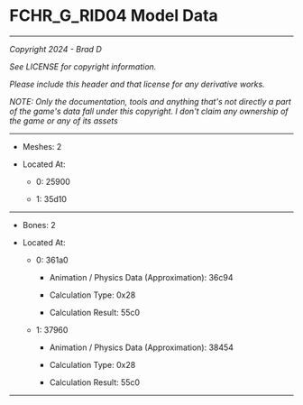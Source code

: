 # FCHR_G_RID04 Model Data

---

*Copyright 2024 - Brad D*

*See LICENSE for copyright information.*

*Please include this header and that license for any derivative works.*

*NOTE: Only the documentation, tools and anything that's not directly a part of the game's data fall under this copyright. I don't claim any ownership of the game or any of its assets*

---

* Meshes: 2

* Located At:

  * 0: 25900

  * 1: 35d10

---

* Bones: 2

* Located At:

  * 0: 361a0

    * Animation / Physics Data (Approximation): 36c94

    * Calculation Type: 0x28

    * Calculation Result: 55c0

  * 1: 37960

    * Animation / Physics Data (Approximation): 38454

    * Calculation Type: 0x28

    * Calculation Result: 55c0

---

